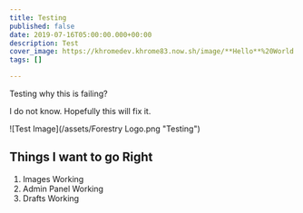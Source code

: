 ```yaml
---
title: Testing
published: false
date: 2019-07-16T05:00:00.000+00:00
description: Test
cover_image: https://khromedev.khrome83.now.sh/image/**Hello**%20World.png?theme=royal-blue&pattern=bubbles&screen=cover-image&undraw=version-control
tags: []

---
```

Testing why this is failing?

I do not know. Hopefully this will fix it.

![Test Image](/assets/Forestry Logo.png "Testing")

## Things I want to go Right

1. Images Working
2. Admin Panel Working
3. Drafts Working
